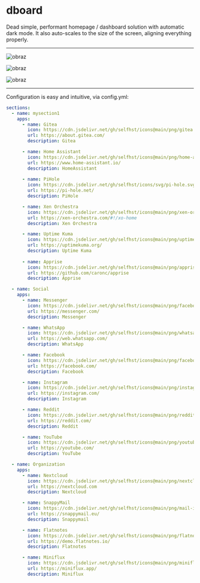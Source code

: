 # dboard
Dead simple, performant homepage / dashboard solution with automatic dark mode. 
It also auto-scales to the size of the screen, aligning everything properly.

---

![obraz](https://github.com/user-attachments/assets/2a9ca513-dceb-485c-9660-5b0c1df0dbc2)

![obraz](https://github.com/user-attachments/assets/afec34ff-ce71-4100-8ae2-2b09d07d048c)

![obraz](https://github.com/user-attachments/assets/46640767-b037-4ae7-a85f-09d361f2c0aa)

---

Configuration is easy and intuitive, via config.yml:

```yaml
sections:
  - name: mysection1
    apps:
      - name: Gitea
        icon: https://cdn.jsdelivr.net/gh/selfhst/icons@main/png/gitea.png
        url: https://about.gitea.com/
        description: Gitea

      - name: Home Assistant 
        icon: https://cdn.jsdelivr.net/gh/selfhst/icons@main/png/home-assistant.png
        url: https://www.home-assistant.io/
        description: HomeAssistant
        
      - name: PiHole
        icon: https://cdn.jsdelivr.net/gh/selfhst/icons/svg/pi-hole.svg
        url: https://pi-hole.net/
        description: PiHole

      - name: Xen Orchestra
        icon: https://cdn.jsdelivr.net/gh/selfhst/icons@main/png/xen-orchestra.png
        url: https://xen-orchestra.com/#!/xo-home
        description: Xen Orchestra

      - name: Uptime Kuma 
        icon: https://cdn.jsdelivr.net/gh/selfhst/icons@main/png/uptime-kuma.png
        url: https://uptimekuma.org/
        description: Uptime Kuma
        
      - name: Apprise 
        icon: https://cdn.jsdelivr.net/gh/selfhst/icons@main/png/apprise.png
        url: https://github.com/caronc/apprise
        description: Apprise

  - name: Social 
    apps:
      - name: Messenger 
        icon: https://cdn.jsdelivr.net/gh/selfhst/icons@main/png/facebook-messenger.png
        url: https://messenger.com/
        description: Messenger

      - name: WhatsApp  
        icon: https://cdn.jsdelivr.net/gh/selfhst/icons@main/png/whatsapp.png
        url: https://web.whatsapp.com/
        description: WhatsApp

      - name: Facebook 
        icon: https://cdn.jsdelivr.net/gh/selfhst/icons@main/png/facebook.png
        url: https://facebook.com/
        description: Facebook

      - name: Instagram
        icon: https://cdn.jsdelivr.net/gh/selfhst/icons@main/png/instagram.png
        url: https://instagram.com/
        description: Instagram

      - name: Reddit
        icon: https://cdn.jsdelivr.net/gh/selfhst/icons@main/png/reddit.png 
        url: https://reddit.com/ 
        description: Reddit  

      - name: YouTube 
        icon: https://cdn.jsdelivr.net/gh/selfhst/icons@main/png/youtube.png
        url: https://youtube.com/
        description: YouTube 

  - name: Organization 
    apps:
      - name: Nextcloud 
        icon: https://cdn.jsdelivr.net/gh/selfhst/icons@main/png/nextcloud.png 
        url: https://nextcloud.com
        description: Nextcloud

      - name: SnappyMail
        icon: https://cdn.jsdelivr.net/gh/selfhst/icons@main/png/mail-in-a-box.png
        url: https://snappymail.eu/
        description: Snappymail 

      - name: Flatnotes
        icon: https://cdn.jsdelivr.net/gh/selfhst/icons@main/png/flatnotes.png
        url: https://demo.flatnotes.io/
        description: Flatnotes

      - name: Miniflux 
        icon: https://cdn.jsdelivr.net/gh/selfhst/icons@main/png/miniflux.png
        url: https://miniflux.app/
        description: Miniflux
```        


